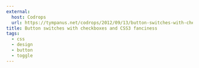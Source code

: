 ```yaml
---
external:
  host: Codrops
  url: https://tympanus.net/codrops/2012/09/13/button-switches-with-checkboxes-and-css3-fanciness/
title: Button switches with checkboxes and CSS3 fanciness
tags:
  - css
  - design
  - button
  - toggle
---
```

